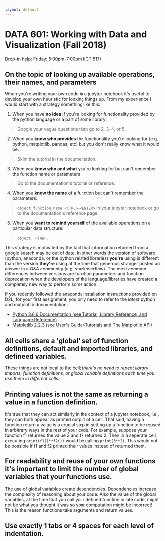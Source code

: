 ```yaml
---
layout: default
---
```


# DATA 601: Working with Data and Visualization (Fall 2018)

Drop-in help: Friday: 5:00pm-7:00pm (ICT 517)

## On the topic of looking up available operations, their names, and parameters

When you're writing your own code in a jupyter notebook it's useful to develop your own heuristic for looking things up. From my experience I would start with a strategy something like this:

1. When you have **no idea** if you're looking for functionality provided by the python language or a part of some library:
 > Google your vague questions then go to 2, 3, 4, or 5.

2. When you **know who provides** the functionality you're looking for (e.g.  python, matplotlib, pandas, etc) but you don't really know what it would be:
 > Skim the tutorial in the documentation.

3. When you **know who and what** you're looking for but can't remember the function name or parameters
 > Go to the documentation's tutorial or reference.

4. When you **know the name** of a function but can't remember the parameters:
 > `object.function_name <CTRL>+<ENTER>` in your jupyter notebook or go to the documentation's reference page.

5. When you **want to remind yourself** of the available operations on a particular data structure:
  > `object. <TAB>`.

 
This strategy is motivated by the fact that information returned from a google search may be out of date.
In other words the version of software (python, anaconda, or the python related libraries) **you're** using is different than the version **they're** using at the time that generous stranger posted an answer in a Q&A community (e.g. stackoverflow).
The most common differences between versions are function parameters and function deprecation when the developers of the language/libraries have created a completely new way to perform some action.

If you recently followed the anaconda installation instructions provided on D2L, for your first assignment, you only need to refer to the *latest* python and matplotlib documentation:
* [Python 3.6.6 Documentation (see Tutorial, Library Reference, and Language Reference)](https://docs.python.org/3.6/index.html)
* [Matplotlib 2.2.3 (see User's Guide>Tutorials and The Matplotlib API)](https://matplotlib.org/contents.html)


## All cells share a 'global' set of function definitions, default and imported libraries, and defineed variables.
These things are not local to the cell; *there's no need to repeat library imports, function definitions, or global variable definitions each time you use them in different cells.*

## Printing values is not the same as returning a value in a function definition.
It's true that they can act similarly in the context of a jupyter notebook, i.e., they can both appear as printed output of a cell. That said, having a function return a value is a crucial step in setting up a function to be reused in arbitrary ways in the rest of your code. For example, suppose your function f1 returned the value 3 and f2 returned 2. Then in a seperate cell, executing `print(f1()**f2())` would be calling `print(3**2)`. This would not be possible if f1 and f2 printed their values instead of returned them.

## For readability and reuse of your own functions it's important to limit the number of global variables that your functions use.
The use of global variables create dependencies. Dependencies increase the complexity of reasoning about your code. Also the value of the global variables, at the time that you call your defined function in late code, might not be what you thought it was so your computation might be incorrect! This is the reason functions take arguments and return values.


## Use exactly 1 tabs or 4 spaces for each level of indentation.
